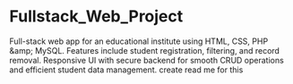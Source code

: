 # Fullstack_Web_Project
Full-stack web app for an educational institute using HTML, CSS, PHP &amp;amp; MySQL. Features include student registration, filtering, and record removal. Responsive UI with secure backend for smooth CRUD operations and efficient student data management. create read me for this
